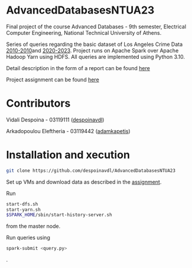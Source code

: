 # AdvancedDatabasesNTUA23
Final project of the course Advanced Databases - 9th semester, Electrical Computer Engineering, National Technical University of Athens.

Series of queries regarding the basic dataset of Los Angeles Crime Data [2010-2010](https://catalog.data.gov/dataset/crime-data-from-2010-to-2019)and [2020-2023](https://catalog.data.gov/dataset/crime-data-from-2020-to-present). Project runs on Apache Spark over Apache Hadoop Yarn using HDFS. All queries are implemented using Python 3.10.

Detail description in the form of a report can be found [here](https://github.com/despoinavdl/AdvancedDatabasesNTUA23/blob/main/03119111_03119442.pdf)

Project assignment can be found [here](https://github.com/despoinavdl/AdvancedDatabasesNTUA23/blob/main/advanced_db_project.pdf)

# Contributors
Vidali Despoina - 03119111 ([despoinavdl](https://github.com/despoinavdl)) 

Arkadopoulou Eleftheria - 03119442 ([adamkapetis](https://github.com/adamkapetis)) 


# Installation and xecution
```bash
git clone https://github.com/despoinavdl/AdvancedDatabasesNTUA23
```
Set up VMs and download data as described in the [assignment](https://github.com/despoinavdl/AdvancedDatabasesNTUA23/blob/main/advanced_db_project.pdf).

Run 
```bash
start-dfs.sh
start-yarn.sh
$SPARK_HOME/sbin/start-history-server.sh
```
from the master node.

Run queries using 
```bash
spark-submit <query.py>
```
.

